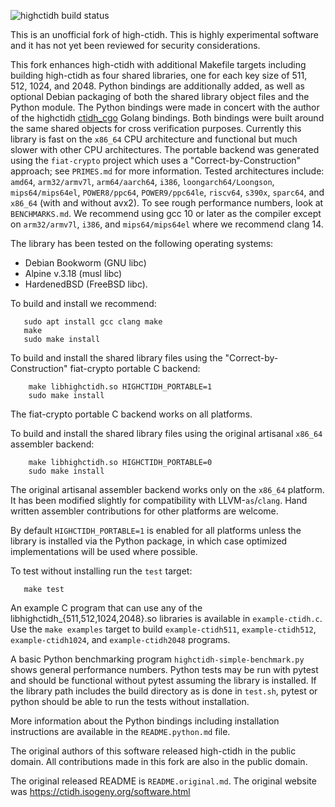![highctidh build status](https://ci.codeberg.org/api/badges/vula/highctidh/status.svg "highctidh build status")

This is an unofficial fork of high-ctidh. This is highly experimental software
and it has not yet been reviewed for security considerations.

This fork enhances high-ctidh with additional Makefile targets including
building high-ctidh as four shared libraries, one for each key size of 511,
512, 1024, and 2048. Python bindings are additionally added, as well as
optional Debian packaging of both the shared library object files and the
Python module.  The Python bindings were made in concert with the author of the
highctidh [ctidh_cgo](https://git.xx.network/elixxir/ctidh_cgo/) Golang
bindings. Both bindings were built around the same shared objects for cross
verification purposes. Currently this library is fast on the `x86_64` CPU
architecture and functional but much slower with other CPU architectures. The
portable backend was generated using the `fiat-crypto` project which uses a
"Correct-by-Construction" approach; see `PRIMES.md` for more information.
Tested architectures include: `amd64`, `arm32/armv7l`, `arm64/aarch64`, `i386`,
`loongarch64/Loongson`, `mips64/mips64el`, `POWER8/ppc64`, `POWER9/ppc64le`,
`riscv64`, `s390x`, `sparc64`, and `x86_64` (with and without avx2).
To see rough performance numbers,
look at `BENCHMARKS.md`. We recommend using gcc 10 or later as the compiler
except on `arm32/armv7l`, `i386`, and `mips64/mips64el` where we recommend
clang 14.

The library has been tested on the following operating systems:
- Debian Bookworm (GNU libc)
- Alpine v.3.18 (musl libc)
- HardenedBSD (FreeBSD libc).

To build and install we recommend:
```
   sudo apt install gcc clang make
   make
   sudo make install
```

To build and install the shared library files using the
"Correct-by-Construction" fiat-crypto portable C backend:
```
    make libhighctidh.so HIGHCTIDH_PORTABLE=1
    sudo make install
```
The fiat-crypto portable C backend works on all platforms.

To build and install the shared library files using the original artisanal
`x86_64` assembler backend:
```
    make libhighctidh.so HIGHCTIDH_PORTABLE=0
    sudo make install
```
The original artisanal assembler backend works only on the `x86_64` platform.
It has been modified slightly for compatibility with LLVM-`as`/`clang`.
Hand written assembler contributions for other platforms are welcome.

By default `HIGHCTIDH_PORTABLE=1` is enabled for all platforms unless
the library is installed via the Python package, in which case optimized
implementations will be used where possible.

To test without installing run the `test` target:
```
   make test
```
An example C program that can use any of the
libhighctidh_{511,512,1024,2048}.so libraries is available in
`example-ctidh.c`. Use the `make examples` target to build `example-ctidh511`,
`example-ctidh512`, `example-ctidh1024`, and `example-ctidh2048` programs.

A basic Python benchmarking program `highctidh-simple-benchmark.py` shows
general performance numbers. Python tests may be run with pytest and should be
functional without pytest assuming the library is installed. If the library
path includes the build directory as is done in `test.sh`, pytest or python
should be able to run the tests without installation. 

More information about the Python bindings including installation instructions
are available in the `README.python.md` file.

The original authors of this software released high-ctidh in the public domain.
All contributions made in this fork are also in the public domain.

The original released README is `README.original.md`.
The original website was https://ctidh.isogeny.org/software.html
